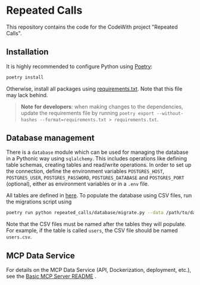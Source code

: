 # Repeated Calls
This repository contains the code for the CodeWith project "Repeated Calls".

## Installation
It is highly recommended to configure Python using [Poetry](https://python-poetry.org/docs/):

```bash
poetry install
```

Otherwise, install all packages using [requirements.txt](/requirements.txt). Note that this file may lack behind.

> **Note for developers**: when making changes to the dependencies, update the requirements file by running `poetry export --without-hashes --format=requirements.txt > requirements.txt`.

## Database management
There is a `database` module which can be used for managing the database in a Pythonic way using `sqlalchemy`. This includes operations like defining table schemas, creating tables and read/write operations. In order to set up the connection, define the environment variables `POSTGRES_HOST`, `POSTGRES_USER`, `POSTGRES_PASSWORD`, `POSTGRES_DATABASE` and `POSTGRES_PORT` (optional), either as environment variables or in a `.env` file.

All tables are defined in [here](/repeated_calls/database/tables.py). To populate the database using CSV files, run the migrations script using

```bash
poetry run python repeated_calls/database/migrate.py --data /path/to/data
```

Note that the CSV files must be named after the tables they will populate. For example, if the table is called `users`, the CSV file should be named `users.csv`.

## MCP Data Service

For details on the MCP Data Service (API, Dockerization, deployment, etc.), see the [Basic MCP Server README](repeated_calls/basic_mcp_server/README.md) .
